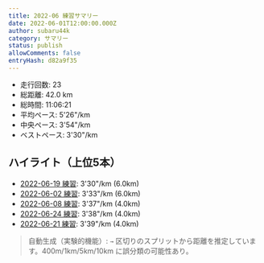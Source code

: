 ```yaml
---
title: 2022-06 練習サマリー
date: 2022-06-01T12:00:00.000Z
author: subaru44k
category: サマリー
status: publish
allowComments: false
entryHash: d82a9f35
---
```

- 走行回数: 23
- 総距離: 42.0 km
- 総時間: 11:06:21
- 平均ペース: 5'26"/km
- 中央ペース: 3'54"/km
- ベストペース: 3'30"/km

## ハイライト（上位5本）
- [2022-06-19 練習](/2022-06-19-cba0f6236fbdcb5ed660286006d7c6ec/): 3'30"/km (6.0km)
- [2022-06-02 練習](/2022-06-03-5664a039961fbff46f458effa488b755/): 3'33"/km (6.0km)
- [2022-06-08 練習](/2022-06-09-ab9896724d27e49c11ebcaedc952c5de/): 3'37"/km (4.0km)
- [2022-06-24 練習](/2022-06-25-ec9c4abf2155f8f568322de018bde68f/): 3'38"/km (4.0km)
- [2022-06-21 練習](/2022-06-22-c520abf482c523e1b021f86f113a611e/): 3'39"/km (4.0km)

> 自動生成（実験的機能）: `→` 区切りのスプリットから距離を推定しています。400m/1km/5km/10km に誤分類の可能性あり。
